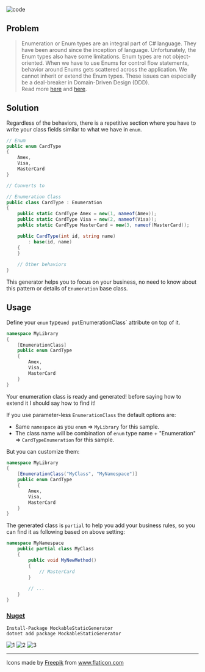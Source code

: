 ![code](https://user-images.githubusercontent.com/8418700/142345474-3ef91fec-380a-42e2-b95f-c6f04a8f58f5.png)

## Problem

> Enumeration or Enum types are an integral part of C# language. They have been around since the inception of language. Unfortunately, the Enum types also have some limitations. Enum types are not object-oriented. When we have to use Enums for control flow statements, behavior around Enums gets scattered across the application. We cannot inherit or extend the Enum types. These issues can especially be a deal-breaker in Domain-Driven Design (DDD).<br/> Read more [here](https://ankitvijay.net/2020/05/21/introduction-enumeration-class/) and [here](https://docs.microsoft.com/en-us/dotnet/architecture/microservices/microservice-ddd-cqrs-patterns/enumeration-classes-over-enum-types).

## Solution

Regardless of the behaviors, there is a repetitive section where you have to write your class fields similar to what we have in `enum`.

```cs
// Enum
public enum CardType
{
    Amex,
    Visa,
    MasterCard
}

// Converts to

// Enumeration Class
public class CardType : Enumeration
{
    public static CardType Amex = new(1, nameof(Amex));
    public static CardType Visa = new(2, nameof(Visa));
    public static CardType MasterCard = new(3, nameof(MasterCard));

    public CardType(int id, string name)
        : base(id, name)
    {
    }
    
    // Other behaviors
}

```

This generator helps you to focus on your business, no need to know about this pattern or details of `Enumeration` base class.

## Usage

Define your `enum` type` and put `EnumerationClass` attribute on top of it.

```cs
namespace MyLibrary
{
    [EnumerationClass]
    public enum CardType
    {
        Amex,
        Visa,
        MasterCard
    }
}
```

Your enumeration class is ready and generated! before saying how to extend it I should say how to find it!

If you use parameter-less `EnumerationClass` the default options are:

* Same `namespace` as you `enum` =>  `MyLibrary` for this sample.
* The class name will be combination of `enum` type name + "Enumeration" => `CardTypeEnumeration` for this sample.

But you can customize them:

```cs
namespace MyLibrary
{
    [EnumerationClass("MyClass", "MyNamespace")]
    public enum CardType
    {
        Amex,
        Visa,
        MasterCard
    }
}
```

The generated class is `partial` to help you add your business rules, so you can find it as following based on above setting:

```cs
namespace MyNamespace
    public partial class MyClass
    {
        public void MyNewMethod()
        {
            // MasterCard
        }
        
        // ...
    }
}
```

### [Nuget](https://www.nuget.org/packages/MockableStaticGenerator)

```
Install-Package MockableStaticGenerator
dotnet add package MockableStaticGenerator
```

![1](https://user-images.githubusercontent.com/8418700/142345352-f5f306f3-a62d-4dc0-a9e4-d2f87dc827a5.png)
![2](https://user-images.githubusercontent.com/8418700/142345361-fb724ee1-5f47-4058-bb77-7af2d16f9fdd.png)
![3](https://user-images.githubusercontent.com/8418700/142345365-136dbf37-fd82-4a60-b03e-ae46104bb3b6.png)

<hr/>
<div>Icons made by <a href="https://www.freepik.com" title="Freepik">Freepik</a> from <a href="https://www.flaticon.com/" title="Flaticon">www.flaticon.com</a></div>


